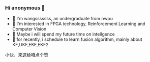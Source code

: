 ### Hi anonymous 👋

* 🔭 I'm wangsssssss, an undergraduate from nwpu
* 🌱 I'm interested in FPGA technology, Reinforcement Learning and Computer Vision
* 🌱 Maybe i will spend my future time  on intellgence
* 🤔 for recently, i schedule to learn fusion algorithm, mainly about KF,UKF,EKF,EKF2

小伙，来[这](https://wangsssssss.github.io)给咱点个赞

<!--
**WANGSSSSSSS/WANGSSSSSSS** is a ✨ _special_ ✨ repository because its `README.md` (this file) appears on your GitHub profile.

Here are some ideas to get you started:

- 🔭 I’m currently working on ...
- 🌱 I’m currently learning ...
- 👯 I’m looking to collaborate on ...
- 🤔 I’m looking for help with ...
- 💬 Ask me about ...
- 📫 How to reach me: ...
- 😄 Pronouns: ...
- ⚡ Fun fact: ...
-->
